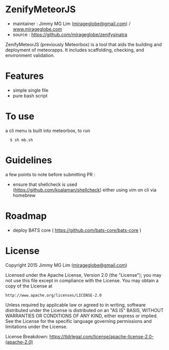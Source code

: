 # ZenifyMeteorJS #

- maintainer : Jimmy MG Lim (mirageglobe@gmail.com) / www.mirageglobe.com
- source : https://github.com/mirageglobe/zenifysinatra

ZenifyMeteorJS (previously Meteorbox) is a tool that aids the building and deployment of meteorapps. It includes scaffolding, checking, and environment validation.

# Features #

- simple single file
- pure bash script

# To use #

a cli menu is built into meteorbox, to run
```
  $ sh mb.sh
```

# Guidelines #

a few points to note before submitting PR :

- ensure that shellcheck is used (https://github.com/koalaman/shellcheck) either using vim on cli via homebrew

# Roadmap #

- deploy BATS core ( https://github.com/bats-core/bats-core )

# License

Copyright 2015 Jimmy MG Lim (mirageglobe@gmail.com)

Licensed under the Apache License, Version 2.0 (the "License");
you may not use this file except in compliance with the License.
You may obtain a copy of the License at

    http://www.apache.org/licenses/LICENSE-2.0

Unless required by applicable law or agreed to in writing, software
distributed under the License is distributed on an "AS IS" BASIS,
WITHOUT WARRANTIES OR CONDITIONS OF ANY KIND, either express or implied.
See the License for the specific language governing permissions and
limitations under the License.

License Breakdown: https://tldrlegal.com/license/apache-license-2.0-(apache-2.0)
